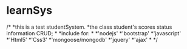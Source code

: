 # learnSys
/*
*this is a test studentSystem.
*the class student's scores status information CRUD;
*
*include for:
*
*'nodejs'
*'bootstrap'
*'javascript'
*'Html5'
*'Css3'
*'mongoose/mongodb'
*'jquery'
*'ajax'
*
*/
